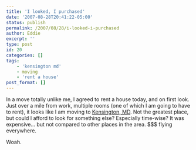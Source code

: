 ```yaml
---
title: 'I looked, I purchased'
date: '2007-08-28T20:41:22-05:00'
status: publish
permalink: /2007/08/28/i-looked-i-purchased
author: Eddie
excerpt: ''
type: post
id: 20
categories: []
tags:
    - 'kensington md'
    - moving
    - 'rent a house'
post_format: []
---
```

In a move totally unlike me, I agreed to rent a house today, and on first look. Just over a mile from work, multiple rooms (one of which I am going to have to rent), it looks like I am moving to [Kensington, MD](http://maps.google.com/maps?f=q&hl=en&geocode=&q=10109+Crestwood+rd,+kensington+,+Md+20895&sll=37.0625,-95.677068&sspn=33.626896,67.236328&ie=UTF8&ll=39.021851,-77.093189&spn=0.008052,0.016415&z=16&om=1). Not the greatest place, but could I afford to look for something else? Especially time-wise? It was expensive... but not compared to other places in the area. $$$ flying everywhere.

Woah.